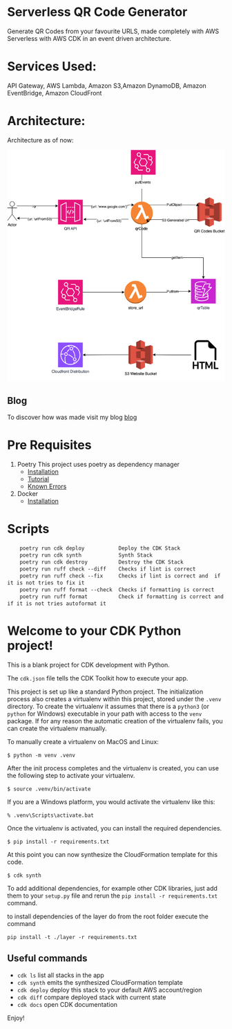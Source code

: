 # Serverless QR Code Generator

Generate QR Codes from your favourite URLS, made completely with AWS Serverless with AWS CDK in an event driven architecture.

# Services Used:

 API Gateway, AWS Lambda, Amazon S3,Amazon DynamoDB, Amazon EventBridge, Amazon CloudFront

# Architecture:

Architecture as of now:

![Architecture](https://raw.githubusercontent.com/KatherineMC2/qr-generator/a9ffc652d88a6051b11cd66469cf2155cf530e17/architecture.png)


## Blog

To discover how was made visit my blog [blog](https://katherinemoreno.me/blog/qr-code-generator/ )




# Pre Requisites
1. Poetry
    This project uses poetry as dependency manager
    * [Installation](https://python-poetry.org/docs/#installing-with-pipx)
    * [Tutorial](https://realpython.com/dependency-management-python-poetry/)
    * [Known Errors](./docs/poetry.md)
2. Docker
    * [Installation](https://docs.docker.com/get-docker/)


# Scripts

```
    poetry run cdk deploy           Deploy the CDK Stack
    poetry run cdk synth            Synth Stack
    poetry run cdk destroy          Destroy the CDK Stack
    poetry run ruff check --diff    Checks if lint is correct
    poetry run ruff check --fix     Checks if lint is correct and  if it is not tries to fix it
    poetry run ruff format --check  Checks if formatting is correct
    poetry run ruff format          Check if formatting is correct and if it is not tries autoformat it

```



# Welcome to your CDK Python project!

This is a blank project for CDK development with Python.

The `cdk.json` file tells the CDK Toolkit how to execute your app.

This project is set up like a standard Python project.  The initialization
process also creates a virtualenv within this project, stored under the `.venv`
directory.  To create the virtualenv it assumes that there is a `python3`
(or `python` for Windows) executable in your path with access to the `venv`
package. If for any reason the automatic creation of the virtualenv fails,
you can create the virtualenv manually.

To manually create a virtualenv on MacOS and Linux:

```
$ python -m venv .venv
```

After the init process completes and the virtualenv is created, you can use the following
step to activate your virtualenv.

```
$ source .venv/bin/activate
```

If you are a Windows platform, you would activate the virtualenv like this:

```
% .venv\Scripts\activate.bat
```

Once the virtualenv is activated, you can install the required dependencies.

```
$ pip install -r requirements.txt
```

At this point you can now synthesize the CloudFormation template for this code.

```
$ cdk synth
```

To add additional dependencies, for example other CDK libraries, just add
them to your `setup.py` file and rerun the `pip install -r requirements.txt`
command.

to install dependencies of the layer do from the root folder  execute the command

```
pip install -t ./layer -r requirements.txt

```

## Useful commands

 * `cdk ls`          list all stacks in the app
 * `cdk synth`       emits the synthesized CloudFormation template
 * `cdk deploy`      deploy this stack to your default AWS account/region
 * `cdk diff`        compare deployed stack with current state
 * `cdk docs`        open CDK documentation

Enjoy!
